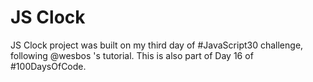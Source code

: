 # JS Clock

JS Clock project was built on my third day of #JavaScript30 challenge, following @wesbos 's tutorial.
This is also part of Day 16 of #100DaysOfCode.
